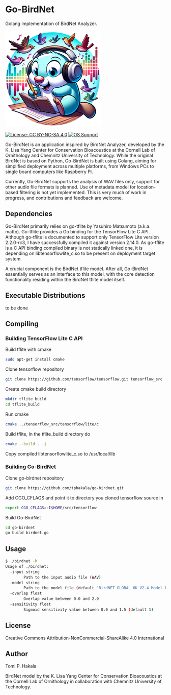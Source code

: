 # Go-BirdNet

Golang implementation of BirdNet Analyzer.

![image](doc/go-birdnet-logo.webp)

[![License: CC BY-NC-SA 4.0](https://badgen.net/badge/License/CC-BY-NC-SA%204.0/green)](https://creativecommons.org/licenses/by-nc-sa/4.0/) [![OS Support](https://badgen.net/badge/OS/Linux%2C%20Windows%2C%20macOS/blue)]()

Go-BirdNet is an application inspired by BirdNet Analyzer, developed by the K. Lisa Yang Center for Conservation Bioacoustics at the Cornell Lab of Ornithology and Chemnitz University of Technology. While the original BirdNet is based on Python, Go-BirdNet is built using Golang, aiming for simplified deployment across multiple platforms, from Windows PCs to single board computers like Raspberry Pi.

Currently, Go-BirdNet supports the analysis of WAV files only, support for other audio file formats is planned. Use of metadata model for location-based filtering is not yet implemented. This is very much of work in progress, and contributions and feedback are welcome.

## Dependencies

Go-BirdNet primarily relies on go-tflite by Yasuhiro Matsumoto (a.k.a. mattn). Go-tflite provides a Go binding for the TensorFlow Lite C API. Although go-tflite is documented to support only TensorFlow Lite version 2.2.0-rc3, I have successfully compiled it against version 2.14.0. As go-tflite is a C API binding compiled binary is not statically linked one, it is depending on libtensorflowlite_c.so to be present on deployment target system.

A crucial component is the BirdNet tflite model. After all, Go-BirdNet essentially serves as an interface to this model, with the core detection functionality residing within the BirdNet tflite model itself.

## Executable Distributions

to be done

## Compiling

### Building TensorFlow Lite C API

Build tflite with cmake

```bash
sudo apt-get install cmake
```

Clone tensorflow repository

```bash
git clone https://github.com/tensorflow/tensorflow.git tensorflow_src
```

Create cmake build directory

```bash
mkdir tflite_build
cd tflite_build
```

Run cmake

```bash
cmake ../tensorflow_src/tensorflow/lite/c
```

Build tflite, In the tflite_build directory do

```bash
cmake --build . -j
```

Copy compiled  libtensorflowlite_c.so to /usr/local/lib

### Building Go-BirdNet

Clone go-birdnet repository

```bash
git clone https://github.com/tphakala/go-birdnet.git
```

Add CGO_CFLAGS and point it to directory you cloned tensorflow source in

```bash
export CGO_CFLAGS=-I$HOME/src/tensorflow
```

Build Go-BirdNet

```bash
cd go-birdnet
go build birdnet.go
```

## Usage

```bash
$ ./birdnet -h
Usage of ./birdnet:
  -input string
    	Path to the input audio file (WAV)
  -model string
    	Path to the model file (default "BirdNET_GLOBAL_6K_V2.4_Model_FP32.tflite")
  -overlap float
    	Overlap value between 0.0 and 2.9
  -sensitivity float
    	Sigmoid sensitivity value between 0.0 and 1.5 (default 1)
```

## License

Creative Commons Attribution-NonCommercial-ShareAlike 4.0 International

## Author

Tomi P. Hakala

BirdNet model by the K. Lisa Yang Center for Conservation Bioacoustics at the Cornell Lab of Ornithology in collaboration with Chemnitz University of Technology.
